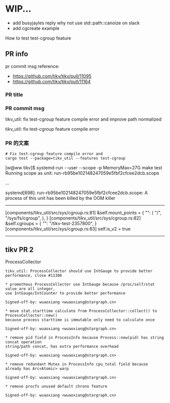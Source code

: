# WIP...

- add busyjayles reply why not use std::path::canoize on slack
- add cgcreate example

How to test test-cgroup feature

## PR info

pr commit msg reference:
- <https://github.com/tikv/tikv/pull/11095>
- <https://github.com/tikv/tikv/pull/11164>

### PR title

### PR commit msg

tikv_util: fix test-cgroup feature compile error and improve path normalized

tikv_util: fix test-cgroup feature compile error

### PR 的文案

```
# Fix test-cgroup feature compile error and 
cargo test --package=tikv_util --features test-cgroup
```



[w@ww tikv]$ systemd-run --user --scope -p MemoryMax=27G make test
Running scope as unit: run-rb95be102148247059e5fbf2cfcee2dcb.scope

...

systemd[698]: run-rb95be102148247059e5fbf2cfcee2dcb.scope: A process of this unit has been killed by the OOM killer

---

[components/tikv_util/src/sys/cgroup.rs:81] &self.mount_points = {
    "": (
        "/",
        "/sys/fs/cgroup",
    ),
}
[components/tikv_util/src/sys/cgroup.rs:82] &self.cgroups = {
    "": "/tikv-test-2357800",
}
[components/tikv_util/src/sys/cgroup.rs:83] self.is_v2 = true


---

## tikv PR 2

ProcessCollector

```
tikv_util: ProcessCollector should use IntGauge to provide better performance, close #11306

* prometheus ProcessCollector use IntGauge because /proc/self/stat value are all integer,
use IntGauge/IntCounter to provide better performance

Signed-off-by: wuaoxiang <wuaoxiang@stargraph.cn>

* move stat.starttime calculate from ProcessCollector::collect() to ProcessCollector::new()
because process starttime is immutable only need to calculate once 

Signed-off-by: wuaoxiang <wuaoxiang@stargraph.cn>

* remove pid field in ProcessInfo because Process::new(pid) has string concat operation
string/path concat, has extra performance overhead

Signed-off-by: wuaoxiang <wuaoxiang@stargraph.cn>

* remove redundant Mutex in ProcessInfo cpu_total field because already has Arc<Atomic> warp

Signed-off-by: wuaoxiang <wuaoxiang@stargraph.cn>

* remove procfs unused default chrono feature

Signed-off-by: wuaoxiang <wuaoxiang@stargraph.cn>
```
